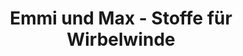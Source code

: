 ---
title: "Emmi und Max - Stoffe für Wirbelwinde"
url: /freiburg-im-breisgau/emmi-und-max-stoffe-fuer-wirbelwinde/
shop: Textil
---